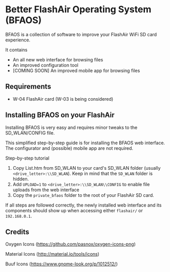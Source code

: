# Better FlashAir Operating System (BFAOS)

BFAOS is a collection of software to improve your FlashAir WiFi SD card experience.

It contains 

- An all new web interface for browsing files
- An improved configuration tool
- [COMING SOON] An improved mobile app for browsing files

## Requirements
- W-04 FlashAir card (W-03 is being considered)

## Installing BFAOS on your FlashAir

Installing BFAOS is very easy and requires minor tweaks to the SD_WLAN/CONFIG file.

This simplified step-by-step guide is for installing the BFAOS web interface. The configurator and (possible) mobile app are not required.

Step-by-step tutorial

1. Copy List.htm from SD_WLAN to your card's SD_WLAN folder (usually `<drive_letter>:\\SD_WLAN`). Keep in mind that the `SD_WLAN` folder is hidden.
2. Add `UPLOAD=1` to `<drive_letter>:\\SD_WLAN\\CONFIG` to enable file uploads from the web interface
3. Copy the `private_bfaos` folder to the root of your FlashAir SD card.

If all steps are followed correctly, the newly installed web interface and its components should show up when accessing either `flashair/` or `192.168.0.1`.

## Credits

Oxygen Icons (https://github.com/pasnox/oxygen-icons-png)

Material Icons (http://material.io/tools/icons)

Buuf Icons (https://www.gnome-look.org/p/1012512/)